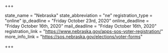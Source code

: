 +++

state_name = "Nebraska"
state_abbreviation = "ne"
registration_type = "online"
ip_deadline = "Friday October 23rd, 2020"
online_deadline = "Friday October 16th, 2020"
mail_deadline = "Friday October 16th, 2020"
registration_link = "https://www.nebraska.gov/apps-sos-voter-registration/"
more_info_link = "https://sos.nebraska.gov/elections/voter-forms"

+++